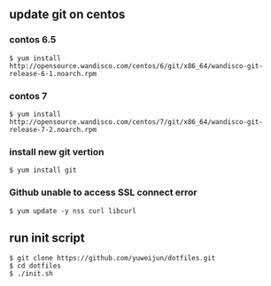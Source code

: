 ## update git on centos

### contos 6.5

    $ yum install http://opensource.wandisco.com/centos/6/git/x86_64/wandisco-git-release-6-1.noarch.rpm

### contos 7

    $ yum install http://opensource.wandisco.com/centos/7/git/x86_64/wandisco-git-release-7-2.noarch.rpm

### install new git vertion

    $ yum install git

### Github unable to access SSL connect error

    $ yum update -y nss curl libcurl

## run init script

    $ git clone https://github.com/yuweijun/dotfiles.git
    $ cd dotfiles
    $ ./init.sh
